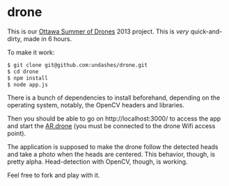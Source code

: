 drone
=====

This is our [Ottawa Summer of Drones](http://ottawadrones.com/) 2013 project.
This is *very* quick-and-dirty, made in 6 hours.

To make it work:

```sh
$ git clone git@github.com:undashes/drone.git
$ cd drone
$ npm install
$ node app.js
```

There is a bunch of dependencies to install beforehand, depending on the
operating system, notably, the OpenCV headers and libraries.

Then you should be able to go on http://localhost:3000/ to access the app
and start the [AR.drone](http://ardrone2.parrot.com/)
(you must be connected to the drone Wifi access point).

The application is supposed to make the drone follow the detected heads
and take a photo when the heads are centered. This behavior, though, is
pretty alpha. Head-detection with OpenCV, though, is working.

Feel free to fork and play with it.
